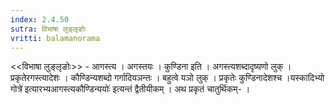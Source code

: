 ```yaml
---
index: 2.4.50
sutra: विभाषा लुङ्लृङोः
vritti: balamanorama
---
```


<<विभाषा लुङ्लृङोः>> - आगस्त्य । अगस्तयः । कुण्डिना इति । अगस्त्यशब्दादृष्यणो लुक् । प्रकृतेरगस्त्यादेशः । कौण्डिन्यशब्दो गर्गादियञन्तः । बहुत्वे यञो लुक् । प्रकृतेः कुण्डिनादेशश्च ।यस्कादिभ्यो गोत्रे॑ इत्यारभ्यआगस्त्यकौण्डिन्ययोः॑ इत्यन्तं द्वैतीयीकम् । अथ प्रकृतं चातुर्थिकम्- ।